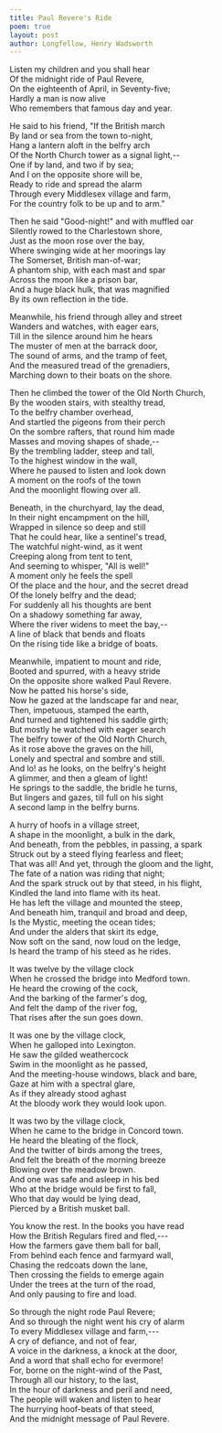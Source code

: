 ```yaml
---
title: Paul Revere's Ride
poem: true
layout: post
author: Longfellow, Henry Wadsworth
---
```

Listen my children and you shall hear  
Of the midnight ride of Paul Revere,  
On the eighteenth of April, in Seventy-five;  
Hardly a man is now alive  
Who remembers that famous day and year.  

He said to his friend, &quot;If the British march  
By land or sea from the town to-night,  
Hang a lantern aloft in the belfry arch  
Of the North Church tower as a signal light,--  
One if by land, and two if by sea;  
And I on the opposite shore will be,  
Ready to ride and spread the alarm  
Through every Middlesex village and farm,  
For the country folk to be up and to arm.&quot;  

Then he said &quot;Good-night!&quot; and with muffled oar  
Silently rowed to the Charlestown shore,  
Just as the moon rose over the bay,  
Where swinging wide at her moorings lay  
The Somerset, British man-of-war;  
A phantom ship, with each mast and spar  
Across the moon like a prison bar,  
And a huge black hulk, that was magnified  
By its own reflection in the tide.  

Meanwhile, his friend through alley and street  
Wanders and watches, with eager ears,  
Till in the silence around him he hears  
The muster of men at the barrack door,  
The sound of arms, and the tramp of feet,  
And the measured tread of the grenadiers,  
Marching down to their boats on the shore.  

Then he climbed the tower of the Old North Church,  
By the wooden stairs, with stealthy tread,  
To the belfry chamber overhead,  
And startled the pigeons from their perch  
On the sombre rafters, that round him made  
Masses and moving shapes of shade,--  
By the trembling ladder, steep and tall,  
To the highest window in the wall,  
Where he paused to listen and look down  
A moment on the roofs of the town  
And the moonlight flowing over all.  

Beneath, in the churchyard, lay the dead,  
In their night encampment on the hill,  
Wrapped in silence so deep and still  
That he could hear, like a sentinel's tread,  
The watchful night-wind, as it went  
Creeping along from tent to tent,  
And seeming to whisper, &quot;All is well!&quot;  
A moment only he feels the spell  
Of the place and the hour, and the secret dread  
Of the lonely belfry and the dead;  
For suddenly all his thoughts are bent  
On a shadowy something far away,  
Where the river widens to meet the bay,--  
A line of black that bends and floats  
On the rising tide like a bridge of boats.  

Meanwhile, impatient to mount and ride,  
Booted and spurred, with a heavy stride  
On the opposite shore walked Paul Revere.  
Now he patted his horse's side,  
Now he gazed at the landscape far and near,  
Then, impetuous, stamped the earth,  
And turned and tightened his saddle girth;  
But mostly he watched with eager search  
The belfry tower of the Old North Church,  
As it rose above the graves on the hill,  
Lonely and spectral and sombre and still.  
And lo! as he looks, on the belfry's height  
A glimmer, and then a gleam of light!  
He springs to the saddle, the bridle he turns,  
But lingers and gazes, till full on his sight  
A second lamp in the belfry burns.  

A hurry of hoofs in a village street,  
A shape in the moonlight, a bulk in the dark,  
And beneath, from the pebbles, in passing, a spark  
Struck out by a steed flying fearless and fleet;  
That was all! And yet, through the gloom and the light,  
The fate of a nation was riding that night;  
And the spark struck out by that steed, in his flight,  
Kindled the land into flame with its heat.  
He has left the village and mounted the steep,  
And beneath him, tranquil and broad and deep,  
Is the Mystic, meeting the ocean tides;  
And under the alders that skirt its edge,  
Now soft on the sand, now loud on the ledge,  
Is heard the tramp of his steed as he rides.  

It was twelve by the village clock  
When he crossed the bridge into Medford town.  
He heard the crowing of the cock,  
And the barking of the farmer's dog,  
And felt the damp of the river fog,  
That rises after the sun goes down.  

It was one by the village clock,  
When he galloped into Lexington.  
He saw the gilded weathercock  
Swim in the moonlight as he passed,  
And the meeting-house windows, black and bare,  
Gaze at him with a spectral glare,  
As if they already stood aghast  
At the bloody work they would look upon.  

It was two by the village clock,  
When he came to the bridge in Concord town.  
He heard the bleating of the flock,  
And the twitter of birds among the trees,  
And felt the breath of the morning breeze  
Blowing over the meadow brown.  
And one was safe and asleep in his bed  
Who at the bridge would be first to fall,  
Who that day would be lying dead,  
Pierced by a British musket ball.  

You know the rest. In the books you have read  
How the British Regulars fired and fled,---  
How the farmers gave them ball for ball,  
From behind each fence and farmyard wall,  
Chasing the redcoats down the lane,  
Then crossing the fields to emerge again  
Under the trees at the turn of the road,  
And only pausing to fire and load.  

So through the night rode Paul Revere;  
And so through the night went his cry of alarm  
To every Middlesex village and farm,---  
A cry of defiance, and not of fear,  
A voice in the darkness, a knock at the door,  
And a word that shall echo for evermore!  
For, borne on the night-wind of the Past,  
Through all our history, to the last,  
In the hour of darkness and peril and need,  
The people will waken and listen to hear  
The hurrying hoof-beats of that steed,  
And the midnight message of Paul Revere.

